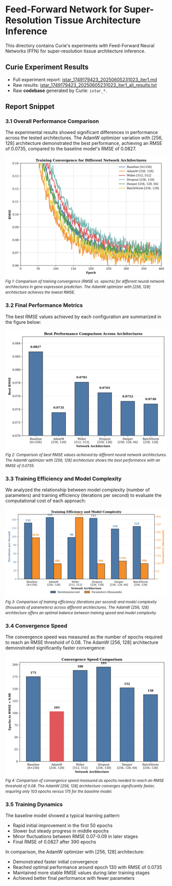 # Feed-Forward Network for Super-Resolution Tissue Architecture Inference

This directory contains Curie's experiments with Feed-Forward Neural Networks (FFN) for super-resolution tissue architecture inference.
 
 

## Curie Experiment Results
- Full experiment report: [istar_1749179423_20250605231023_iter1.md](./istar_1749179423_20250605231023_iter1.md)
- Raw results: [istar_1749179423_20250605231023_iter1_all_results.txt](./istar_1749179423_20250605231023_iter1_all_results.txt)
- Raw **codebase** generated by Curie: `istar_*`.




## Report Snippet

### 3.1 Overall Performance Comparison

The experimental results showed significant differences in performance across the tested architectures. The AdamW optimizer variation with [256, 128] architecture demonstrated the best performance, achieving an RMSE of 0.0735, compared to the baseline model's RMSE of 0.0827.

![convergence_curves](convergence_comparison.png)
*<small>Fig 1: Comparison of training convergence (RMSE vs. epochs) for different neural network architectures in gene expression prediction. The AdamW optimizer with [256, 128] architecture achieves the lowest RMSE.</small>*

### 3.2 Final Performance Metrics

The best RMSE values achieved by each configuration are summarized in the figure below:

![best_rmse](best_rmse_comparison.png)
*<small>Fig 2: Comparison of best RMSE values achieved by different neural network architectures. The AdamW optimizer with [256, 128] architecture shows the best performance with an RMSE of 0.0735.</small>*

### 3.3 Training Efficiency and Model Complexity

We analyzed the relationship between model complexity (number of parameters) and training efficiency (iterations per second) to evaluate the computational cost of each approach:

![training_efficiency](training_efficiency_comparison.png)
*<small>Fig 3: Comparison of training efficiency (iterations per second) and model complexity (thousands of parameters) across different architectures. The AdamW [256, 128] architecture offers an optimal balance between training speed and model complexity.</small>*

### 3.4 Convergence Speed

The convergence speed was measured as the number of epochs required to reach an RMSE threshold of 0.08. The AdamW [256, 128] architecture demonstrated significantly faster convergence:

![convergence_speed](convergence_speed_comparison.png)
*<small>Fig 4: Comparison of convergence speed measured as epochs needed to reach an RMSE threshold of 0.08. The AdamW [256, 128] architecture converges significantly faster, requiring only 103 epochs versus 175 for the baseline model.</small>*

### 3.5 Training Dynamics

The baseline model showed a typical learning pattern:
- Rapid initial improvement in the first 50 epochs
- Slower but steady progress in middle epochs
- Minor fluctuations between RMSE 0.07-0.09 in later stages
- Final RMSE of 0.0827 after 390 epochs

In comparison, the AdamW optimizer with [256, 128] architecture:
- Demonstrated faster initial convergence
- Reached optimal performance around epoch 130 with RMSE of 0.0735
- Maintained more stable RMSE values during later training stages
- Achieved better final performance with fewer parameters
